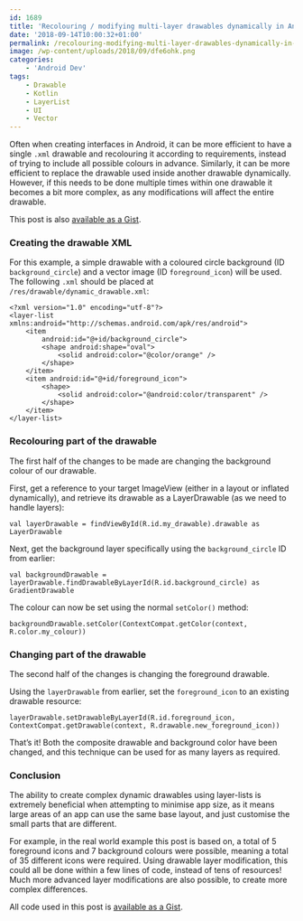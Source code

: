 ```yaml
---
id: 1689
title: 'Recolouring / modifying multi-layer drawables dynamically in Android'
date: '2018-09-14T10:00:32+01:00'
permalink: /recolouring-modifying-multi-layer-drawables-dynamically-in-android/
image: /wp-content/uploads/2018/09/dfe6ohk.png
categories:
    - 'Android Dev'
tags:
    - Drawable
    - Kotlin
    - LayerList
    - UI
    - Vector
---
```


Often when creating interfaces in Android, it can be more efficient to have a single `.xml` drawable and recolouring it according to requirements, instead of trying to include all possible colours in advance. Similarly, it can be more efficient to replace the drawable used inside another drawable dynamically. However, if this needs to be done multiple times within one drawable it becomes a bit more complex, as any modifications will affect the entire drawable.

This post is also [available as a Gist](https://gist.github.com/JakeSteam/1113e35ab13d4998f94d2d4a14c720f8).

### Creating the drawable XML

For this example, a simple drawable with a coloured circle background (ID `background_circle`) and a vector image (ID `foreground_icon`) will be used. The following `.xml` should be placed at `/res/drawable/dynamic_drawable.xml`:

```
<?xml version="1.0" encoding="utf-8"?>
<layer-list xmlns:android="http://schemas.android.com/apk/res/android">
    <item
        android:id="@+id/background_circle">
        <shape android:shape="oval">
            <solid android:color="@color/orange" />
        </shape>
    </item>
    <item android:id="@+id/foreground_icon">
        <shape>
            <solid android:color="@android:color/transparent" />
        </shape>
    </item>
</layer-list>
```

### Recolouring part of the drawable

The first half of the changes to be made are changing the background colour of our drawable.

First, get a reference to your target ImageView (either in a layout or inflated dynamically), and retrieve its drawable as a LayerDrawable (as we need to handle layers):

```
val layerDrawable = findViewById(R.id.my_drawable).drawable as LayerDrawable
```

Next, get the background layer specifically using the `background_circle` ID from earlier:

```
val backgroundDrawable = layerDrawable.findDrawableByLayerId(R.id.background_circle) as GradientDrawable
```

The colour can now be set using the normal `setColor()` method:

```
backgroundDrawable.setColor(ContextCompat.getColor(context, R.color.my_colour))
```

### Changing part of the drawable

The second half of the changes is changing the foreground drawable.

Using the `layerDrawable` from earlier, set the `foreground_icon` to an existing drawable resource:

```
layerDrawable.setDrawableByLayerId(R.id.foreground_icon, ContextCompat.getDrawable(context, R.drawable.new_foreground_icon))
```

That’s it! Both the composite drawable and background color have been changed, and this technique can be used for as many layers as required.

### Conclusion

The ability to create complex dynamic drawables using layer-lists is extremely beneficial when attempting to minimise app size, as it means large areas of an app can use the same base layout, and just customise the small parts that are different.

For example, in the real world example this post is based on, a total of 5 foreground icons and 7 background colours were possible, meaning a total of 35 different icons were required. Using drawable layer modification, this could all be done within a few lines of code, instead of tens of resources! Much more advanced layer modifications are also possible, to create more complex differences.

All code used in this post is [available as a Gist](https://gist.github.com/JakeSteam/1113e35ab13d4998f94d2d4a14c720f8).
